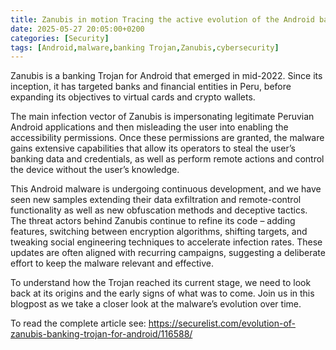 ```yaml
---
title: Zanubis in motion Tracing the active evolution of the Android banking malware
date: 2025-05-27 20:05:00+0200
categories: [Security]
tags: [Android,malware,banking Trojan,Zanubis,cybersecurity] 
---
```


Zanubis is a banking Trojan for Android that emerged in mid-2022. Since its inception, it has targeted banks and financial entities in Peru, before expanding its objectives to virtual cards and crypto wallets.

The main infection vector of Zanubis is impersonating legitimate Peruvian Android applications and then misleading the user into enabling the accessibility permissions. Once these permissions are granted, the malware gains extensive capabilities that allow its operators to steal the user’s banking data and credentials, as well as perform remote actions and control the device without the user’s knowledge.

This Android malware is undergoing continuous development, and we have seen new samples extending their data exfiltration and remote-control functionality as well as new obfuscation methods and deceptive tactics. The threat actors behind Zanubis continue to refine its code – adding features, switching between encryption algorithms, shifting targets, and tweaking social engineering techniques to accelerate infection rates. These updates are often aligned with recurring campaigns, suggesting a deliberate effort to keep the malware relevant and effective.

To understand how the Trojan reached its current stage, we need to look back at its origins and the early signs of what was to come. Join us in this blogpost as we take a closer look at the malware’s evolution over time.

To read the complete article see:
https://securelist.com/evolution-of-zanubis-banking-trojan-for-android/116588/
